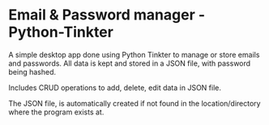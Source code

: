 # Email & Password manager - Python-Tinkter

A simple desktop app done using Python Tinkter to manage or store emails and passwords.
All data is kept and stored in a JSON file, with password being hashed.

Includes CRUD operations to add, delete, edit data in JSON file.

The JSON file, is automatically created if not found in the location/directory where the program exists at.
